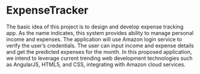 # ExpenseTracker
The basic idea of this project is to design and develop expense tracking app. As the name indicates, this system provides ability to manage personal income and expenses. The application will use Amazon login service to verify the user’s credentials. The user can input income and expense details and get the predicted expenses for the month. 
In this proposed application, we intend to leverage current trending web development technologies such as AngularJS, HTML5, and CSS, integrating with Amazon cloud services.

